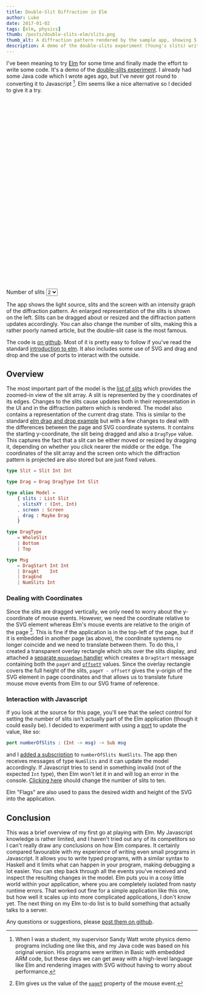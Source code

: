 ```yaml
---
title: Double-Slit Diffraction in Elm
author: Luke
date: 2017-01-02
tags: [elm, physics]
thumb: /posts/double-slits-elm/slits.png
thumb_alt: A diffraction pattern rendered by the sample app, showing 5 slits on the left and an intensity graph on the right
description: A demo of the double-slits experiment (Young's slits) written in Elm.
---
```


I've been meaning to try [Elm](http://elm-lang.org) for some time and finally made the effort to write some code. It's a demo of the [double-slits experiment](https://en.wikipedia.org/wiki/Double-slit_experiment). I already had some Java code which I wrote ages ago, but I've never got round to converting it to Javascript [^swatt]. Elm seems like a nice alternative so I decided to give it a try.

[^swatt]: When I was a student, my supervisor Sandy Watt wrote physics demo programs including one like this, and my Java code was based on his original version. His programs were written in Basic with embedded ARM code, but these days we can get away with a high-level language like Elm and rendering images with SVG without having to worry about performance.

<div style="margin: 0 auto; width: 750px; height: 500px;">
<div id="slits"></div>
</div>
<div id="controls" class="mt-2">
<label for="numSlits">Number of slits</label>
<select class="text-neutral-500" id="numSlits" onchange="changeSlits()">
        <option value="1">1</option>
        <option value="2" selected>2</option>
        <option value="3">3</option>
        <option value="4">4</option>
        <option value="5">5</option>
        <option value="6">6</option>
</select>
</div>
<script src="slits.js"></script>
<script>
    var app = Elm.Main.init({
      node: document.getElementById('slits'),
      flags: { width: 750, height: 500 }
    });
    var nSlitsNode = document.getElementById('numSlits');
    nSlitsNode.options[1].selected = true;
    function changeSlits() {
        app.ports.numberOfSlits.send(Number(nSlitsNode.value));
    }
</script>

The app shows the light source, slits and the screen with an intensity graph of the diffraction pattern. An enlarged representation of the slits is shown on the left. Slits can be dragged about or resized and the diffraction pattern updates accordingly. You can also change the number of slits, making this a rather poorly named article, but the double-slit case is the most famous.

The code is [on github](https://github.com/tekul/elm-slits). Most of it is pretty easy to follow if you've read the standard [introduction to elm](https://guide.elm-lang.org/). It also includes some use of SVG and drag and drop and the use of ports to interact with the outside.

## Overview

The most important part of the model is the [list of slits](https://github.com/tekul/elm-slits/blob/4232544c5f5c74734ada4d81667b788c33044c7f/src/Model.elm#L27) which provides the zoomed-in view of the slit array. A slit is represented by the y coordinates of its edges. Changes to the slits cause updates both in their representation in the UI and in the diffraction pattern which is rendered. The model also contains a representation of the current drag state. This is similar to the standard [elm drag and drop example](http://elm-lang.org/examples/drag) but with a few changes to deal with the differences between the page and SVG coordinate systems. It contains the starting y-coordinate, the slit being dragged and also a `DragType` value. This captures the fact that a slit can be either moved or resized by dragging it, depending on whether you click nearer the middle or the edge. The coordinates of the slit array and the screen onto which the diffraction pattern is projected are also stored but are just fixed values.

```elm
type Slit = Slit Int Int

type Drag = Drag DragType Int Slit

type alias Model =
    { slits : List Slit
    , slitsXY : (Int, Int)
    , screen : Screen
    , drag : Maybe Drag
    }

type DragType
    = WholeSlit
    | Bottom
    | Top

type Msg
    = DragStart Int Int
    | DragAt    Int
    | DragEnd
    | NumSlits Int
```

### Dealing with Coordinates

Since the slits are dragged vertically, we only need to worry about the y-coordinate of mouse events. However, we need the coordinate relative to the SVG element whereas Elm's mouse events are relative to the origin of the page [^elm-mouse]. This is fine if the application is in the top-left of the page, but if it is embedded in another page (as above), the coordinate systems no longer coincide and we need to translate between them. To do this, I created a transparent overlay rectangle which sits over the slits display, and attached a [separate `mousedown` handler](https://github.com/tekul/elm-slits/blob/da067c50569cb45409e23ab1df5714ba38896fc1/src/View.elm#L62) which creates a `DragStart` message containing both the `pageY` and [`offsetY`](https://developer.mozilla.org/en-US/docs/Web/API/MouseEvent/offsetY) values. Since the overlay rectangle covers the full height of the slits, `pageY - offsetY` gives the y-origin of the SVG element in page coordinates and that allows us to translate future mouse move events from Elm to our SVG frame of reference.

[^elm-mouse]: Elm gives us the value of the [`pageY`](https://developer.mozilla.org/en-US/docs/Web/API/MouseEvent/pageY) property of the mouse event.

### Interaction with Javascript

If you look at the source for this page, you'll see that the select control for setting the number of slits isn't actually part of the Elm application (though it could easily be). I decided to experiment with using a [port](https://guide.elm-lang.org/interop/javascript.html) to update the value, like so:

```elm
port numberOfSlits : (Int -> msg) -> Sub msg
```

and I [added a subscription](https://github.com/tekul/elm-slits/blob/4232544c5f5c74734ada4d81667b788c33044c7f/src/Main.elm#L66) to `numberOfSlits NumSlits`. The app then receives messages of type `NumSlits` and it can update the model accordingly. If Javascript tries to send in something invalid (not of the expected `Int` type), then Elm won't let it in and will log an error in the console.
<a href="javascript:void(0)" onclick="app.ports.numberOfSlits.send(10)">Clicking here</a>
should change the number of slits to ten.

Elm "Flags" are also used to pass the desired width and height of the SVG into the application.


## Conclusion

This was a brief overview of my first go at playing with Elm. My Javascript knowledge is rather limited, and I haven't tried out any of its competitors so I can't really draw any conclusions on how Elm compares. It certainly compared favourable with my experience of writing even small programs in Javascript. It allows you to write typed programs, with a similar syntax to Haskell and it limits what can happen in your program, making debugging a lot easier. You can step back through all the events you've received and inspect the resulting changes in the model. Elm puts you in a cosy little world within your application, where you are completely isolated from nasty runtime errors. That worked out fine for a simple application like this one, but how well it scales up into more complicated applications, I don't know yet. The next thing on my Elm to-do list is to build something that actually talks to a server.

Any questions or suggestions, please [post them on github](https://github.com/tekul/elm-slits/issues).
